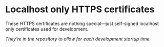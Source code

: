 # Localhost only HTTPS certificates

These HTTPS certificates are nothing special—just self-signed localhost only certificates used for development.

*They’re in the repository to allow for each development startup time.*
